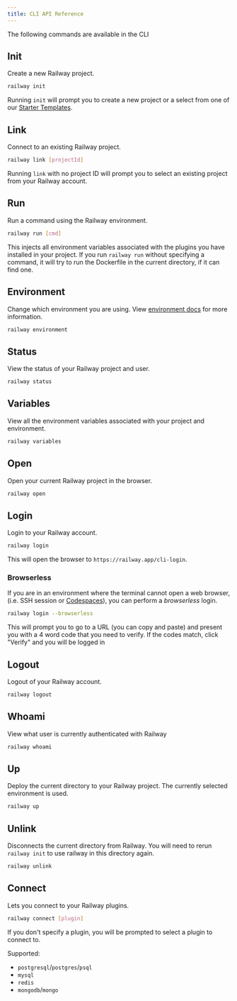 ```yaml
---
title: CLI API Reference
---
```


The following commands are available in the CLI

## Init

Create a new Railway project.

```bash
railway init
```

Running `init` will prompt you to create a new project or a select from one of
our [Starter Templates](/starters).

## Link

Connect to an existing Railway project.

```bash
railway link [projectId]
```

Running `link` with no project ID will prompt you to select an existing project
from your Railway account.

## Run

Run a command using the Railway environment.

```bash
railway run [cmd]
```

This injects all environment variables associated with the plugins you have
installed in your project. If you run `railway run` without specifying a
command, it will try to run the Dockerfile in the current directory, if it can
find one.

## Environment

Change which environment you are using. View [environment docs](/environments)
for more information.

```bash
railway environment
```

## Status

View the status of your Railway project and user.

```bash
railway status
```

## Variables

View all the environment variables associated with your project and environment.

```bash
railway variables
```

## Open

Open your current Railway project in the browser.

```bash
railway open
```

## Login

Login to your Railway account.

```bash
railway login
```

This will open the browser to `https://railway.app/cli-login`.

### Browserless

If you are in an environment where the terminal cannot open a web browser, (i.e.
SSH session or [Codespaces](https://github.com/features/codespaces)), you can
perform a _browserless_ login.

```bash
railway login --browserless
```

This will prompt you to go to a URL (you can copy and paste) and present you
with a 4 word code that you need to verify. If the codes match, click "Verify"
and you will be logged in

## Logout

Logout of your Railway account.

```bash
railway logout
```

## Whoami

View what user is currently authenticated with Railway

```bash
railway whoami
```

## Up

Deploy the current directory to your Railway project. The currently selected
environment is used.

```bash
railway up
```

## Unlink

Disconnects the current directory from Railway. You will need to rerun
`railway init` to use railway in this directory again.

```bash
railway unlink
```

## Connect

Lets you connect to your Railway plugins.

```bash
railway connect [plugin]
```

If you don't specify a plugin, you will be prompted to select a plugin to
connect to.

Supported:

- `postgresql`/`postgres`/`psql`
- `mysql`
- `redis`
- `mongodb`/`mongo`
